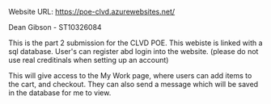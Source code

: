 Website URL: https://poe-clvd.azurewebsites.net/ 

Dean Gibson - ST10326084

This is the part 2 submission for the CLVD POE. This webiste is linked with a sql database. User's can register abd login into the website. (please do not use real creditinals when setting up an account)

This will give access to the My Work page, where users can add items to the cart, and checkout. They can also send a message which will be saved in the database for me to view. 
